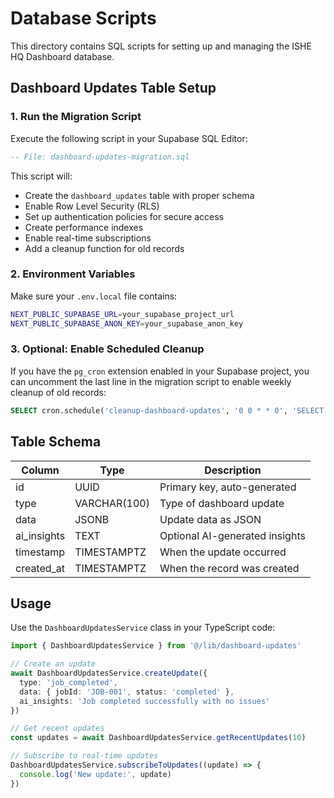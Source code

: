 # Database Scripts

This directory contains SQL scripts for setting up and managing the ISHE HQ Dashboard database.

## Dashboard Updates Table Setup

### 1. Run the Migration Script

Execute the following script in your Supabase SQL Editor:

```sql
-- File: dashboard-updates-migration.sql
```

This script will:
- Create the `dashboard_updates` table with proper schema
- Enable Row Level Security (RLS)
- Set up authentication policies for secure access
- Create performance indexes
- Enable real-time subscriptions
- Add a cleanup function for old records

### 2. Environment Variables

Make sure your `.env.local` file contains:

```bash
NEXT_PUBLIC_SUPABASE_URL=your_supabase_project_url
NEXT_PUBLIC_SUPABASE_ANON_KEY=your_supabase_anon_key
```

### 3. Optional: Enable Scheduled Cleanup

If you have the `pg_cron` extension enabled in your Supabase project, you can uncomment the last line in the migration script to enable weekly cleanup of old records:

```sql
SELECT cron.schedule('cleanup-dashboard-updates', '0 0 * * 0', 'SELECT cleanup_old_dashboard_updates();');
```

## Table Schema

| Column | Type | Description |
|--------|------|-------------|
| id | UUID | Primary key, auto-generated |
| type | VARCHAR(100) | Type of dashboard update |
| data | JSONB | Update data as JSON |
| ai_insights | TEXT | Optional AI-generated insights |
| timestamp | TIMESTAMPTZ | When the update occurred |
| created_at | TIMESTAMPTZ | When the record was created |

## Usage

Use the `DashboardUpdatesService` class in your TypeScript code:

```typescript
import { DashboardUpdatesService } from '@/lib/dashboard-updates'

// Create an update
await DashboardUpdatesService.createUpdate({
  type: 'job_completed',
  data: { jobId: 'JOB-001', status: 'completed' },
  ai_insights: 'Job completed successfully with no issues'
})

// Get recent updates
const updates = await DashboardUpdatesService.getRecentUpdates(10)

// Subscribe to real-time updates
DashboardUpdatesService.subscribeToUpdates((update) => {
  console.log('New update:', update)
})
```